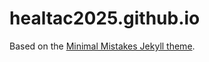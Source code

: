 # healtac2025.github.io

Based on the [Minimal Mistakes Jekyll theme](https://github.com/mmistakes/minimal-mistakes).